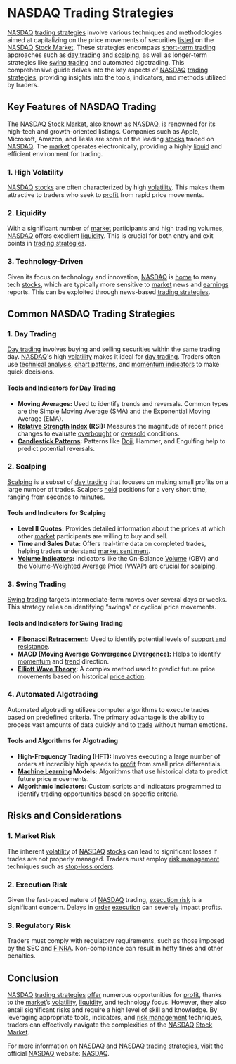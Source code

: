 # NASDAQ Trading Strategies

[NASDAQ](../n/nasdaq.md) [trading strategies](../t/trading_strategies.md) involve various techniques and methodologies aimed at capitalizing on the price movements of securities [listed](../l/listed.md) on the [NASDAQ](../n/nasdaq.md) [Stock Market](../s/stock_market.md). These strategies encompass [short-term trading](../s/short-term_trading.md) approaches such as [day trading](../d/day_trading.md) and [scalping](../s/scalping.md), as well as longer-term strategies like [swing trading](../s/swing_trading.md) and automated algotrading. This comprehensive guide delves into the key aspects of [NASDAQ](../n/nasdaq.md) [trading strategies](../t/trading_strategies.md), providing insights into the tools, indicators, and methods utilized by traders.

## Key Features of NASDAQ Trading

The [NASDAQ](../n/nasdaq.md) [Stock Market](../s/stock_market.md), also known as [NASDAQ](../n/nasdaq.md), is renowned for its high-tech and growth-oriented listings. Companies such as Apple, Microsoft, Amazon, and Tesla are some of the leading [stocks](../s/stock.md) traded on [NASDAQ](../n/nasdaq.md). The [market](../m/market.md) operates electronically, providing a highly [liquid](../l/liquid.md) and efficient environment for trading.

### 1. High Volatility

[NASDAQ](../n/nasdaq.md) [stocks](../s/stock.md) are often characterized by high [volatility](../v/volatility.md). This makes them attractive to traders who seek to [profit](../p/profit.md) from rapid price movements.

### 2. Liquidity

With a significant number of [market](../m/market.md) participants and high trading volumes, [NASDAQ](../n/nasdaq.md) offers excellent [liquidity](../l/liquidity.md). This is crucial for both entry and exit points in [trading strategies](../t/trading_strategies.md).

### 3. Technology-Driven

Given its focus on technology and innovation, [NASDAQ](../n/nasdaq.md) is [home](../h/home.md) to many tech [stocks](../s/stock.md), which are typically more sensitive to [market](../m/market.md) news and [earnings](../e/earnings.md) reports. This can be exploited through news-based [trading strategies](../t/trading_strategies.md).

## Common NASDAQ Trading Strategies

### 1. Day Trading

[Day trading](../d/day_trading.md) involves buying and selling securities within the same trading day. [NASDAQ](../n/nasdaq.md)'s high [volatility](../v/volatility.md) makes it ideal for [day trading](../d/day_trading.md). Traders often use [technical analysis](../t/technical_analysis.md), [chart patterns](../c/chart_patterns.md), and [momentum indicators](../m/momentum_indicators.md) to make quick decisions.

#### Tools and Indicators for Day Trading

- **Moving Averages:** Used to identify trends and reversals. Common types are the Simple Moving Average (SMA) and the Exponential Moving Average (EMA).
- **[Relative Strength](../r/relative_strength.md) [Index](../i/index_instrument.md) (RSI):** Measures the magnitude of recent price changes to evaluate [overbought](../o/overbought.md) or [oversold](../o/oversold.md) conditions.
- **[Candlestick Patterns](../c/candlestick_patterns.md):** Patterns like [Doji](../d/doji.md), Hammer, and Engulfing help to predict potential reversals.

### 2. Scalping

[Scalping](../s/scalping.md) is a subset of [day trading](../d/day_trading.md) that focuses on making small profits on a large number of trades. Scalpers [hold](../h/hold.md) positions for a very short time, ranging from seconds to minutes.

#### Tools and Indicators for Scalping

- **Level II Quotes:** Provides detailed information about the prices at which other [market](../m/market.md) participants are willing to buy and sell.
- **Time and Sales Data:** Offers real-time data on completed trades, helping traders understand [market sentiment](../m/market_sentiment.md).
- **[Volume Indicators](../v/volume_indicators.md):** Indicators like the On-Balance [Volume](../v/volume.md) (OBV) and the [Volume](../v/volume.md)-[Weighted Average](../w/weighted_average.md) Price (VWAP) are crucial for [scalping](../s/scalping.md).

### 3. Swing Trading

[Swing trading](../s/swing_trading.md) targets intermediate-term moves over several days or weeks. This strategy relies on identifying “swings” or cyclical price movements.

#### Tools and Indicators for Swing Trading

- **[Fibonacci Retracement](../f/fibonacci_retracement.md):** Used to identify potential levels of [support and resistance](../s/support_and_resistance.md).
- **MACD (Moving Average Convergence [Divergence](../d/divergence.md)):** Helps to identify [momentum](../m/momentum.md) and [trend](../t/trend.md) direction.
- **[Elliott Wave Theory](../e/elliott_wave_theory.md):** A complex method used to predict future price movements based on historical [price action](../p/price_action.md).

### 4. Automated Algotrading

Automated algotrading utilizes computer algorithms to execute trades based on predefined criteria. The primary advantage is the ability to process vast amounts of data quickly and to [trade](../t/trade.md) without human emotions.

#### Tools and Algorithms for Algotrading

- **High-Frequency Trading (HFT):** Involves executing a large number of orders at incredibly high speeds to [profit](../p/profit.md) from small price differentials.
- **[Machine Learning](../m/machine_learning.md) Models:** Algorithms that use historical data to predict future price movements.
- **Algorithmic Indicators:** Custom scripts and indicators programmed to identify trading opportunities based on specific criteria.

## Risks and Considerations

### 1. Market Risk

The inherent [volatility](../v/volatility.md) of [NASDAQ](../n/nasdaq.md) [stocks](../s/stock.md) can lead to significant losses if trades are not properly managed. Traders must employ [risk management](../r/risk_management.md) techniques such as [stop-loss orders](../s/stop-loss_orders.md).

### 2. Execution Risk

Given the fast-paced nature of [NASDAQ](../n/nasdaq.md) trading, [execution risk](../e/execution_risk.md) is a significant concern. Delays in [order](../o/order.md) [execution](../e/execution.md) can severely impact profits.

### 3. Regulatory Risk

Traders must comply with regulatory requirements, such as those imposed by the SEC and [FINRA](../f/finra.md). Non-compliance can result in hefty fines and other penalties.

## Conclusion

[NASDAQ](../n/nasdaq.md) [trading strategies](../t/trading_strategies.md) [offer](../o/offer.md) numerous opportunities for [profit](../p/profit.md), thanks to the [market](../m/market.md)’s [volatility](../v/volatility.md), [liquidity](../l/liquidity.md), and technology focus. However, they also entail significant risks and require a high level of skill and knowledge. By leveraging appropriate tools, indicators, and [risk management](../r/risk_management.md) techniques, traders can effectively navigate the complexities of the [NASDAQ](../n/nasdaq.md) [Stock Market](../s/stock_market.md).

For more information on [NASDAQ](../n/nasdaq.md) and [NASDAQ](../n/nasdaq.md) [trading strategies](../t/trading_strategies.md), visit the official [NASDAQ](../n/nasdaq.md) website: [NASDAQ](https://www.nasdaq.com/).
